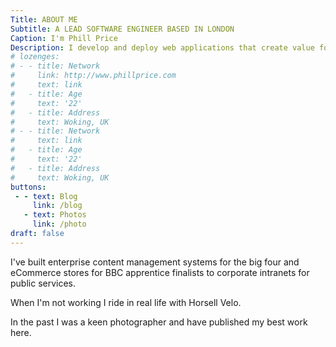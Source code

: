 ```yaml
---
Title: ABOUT ME
Subtitle: A LEAD SOFTWARE ENGINEER BASED IN LONDON
Caption: I'm Phill Price
Description: I develop and deploy web applications that create value for the client and the end user.
# lozenges:
# - - title: Network
#     link: http://www.phillprice.com
#     text: link
#   - title: Age
#     text: '22'
#   - title: Address
#     text: Woking, UK
# - - title: Network
#     text: link
#   - title: Age
#     text: '22'
#   - title: Address
#     text: Woking, UK
buttons:
 - - text: Blog
     link: /blog
   - text: Photos
     link: /photo
draft: false
---
```

I've built enterprise content management systems for the big four and eCommerce stores for BBC apprentice finalists to corporate intranets for public services.

When I'm not working I ride in real life with Horsell Velo.

In the past I was a keen photographer and have published my best work here.